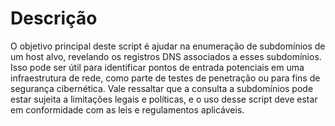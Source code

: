 # Descrição 

O objetivo principal deste script é ajudar na enumeração de subdomínios de um host alvo, revelando os registros DNS associados a esses subdomínios. Isso pode ser útil para identificar pontos de entrada potenciais em uma infraestrutura de rede, como parte de testes de penetração ou para fins de segurança cibernética. Vale ressaltar que a consulta a subdomínios pode estar sujeita a limitações legais e políticas, e o uso desse script deve estar em conformidade com as leis e regulamentos aplicáveis.

